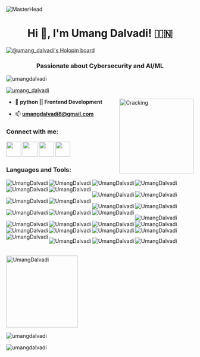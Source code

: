 ![MasterHead](https://camo.githubusercontent.com/d4902b57b5e2549993dfc819375943915f4a4bd1c2b3718f894547e1910c3e2e/68747470733a2f2f63686b736b696c6c732e636f6d2f77702d636f6e74656e742f75706c6f6164732f323032302f30342f62616e6e65722d62672e676966)

    
<h1 align="center">Hi 👋, I'm Umang Dalvadi! 🇮🇳</h1>

[![@umang_dalvadi's Holopin board](https://holopin.me/umang_dalvadi)](https://holopin.io/@umang_dalvadi)

<h3 align="center">Passionate about Cybersecurity and AI/ML</h3>



<p align="left"> <img src="https://komarev.com/ghpvc/?username=umangdalvadi&label=Profile%20views&color=0e75b6&style=flat" alt="umangdalvadi" /> </p>

<!-- <p align="left"> <a href="https://github.com/ryo-ma/github-profile-trophy"><img src="https://github-profile-trophy.vercel.app/?username=umangdalvadi" alt="umangdalvadi" /></a> </p>
 -->
<p align="left"> <a href="https://twitter.com/umang_dalvadi" target="blank"><img src="https://img.shields.io/twitter/follow/umang_dalvadi?logo=twitter&style=for-the-badge" alt="umang_dalvadi" /></a> </p>

 <img align="right" alt="Cracking" width="200" src="https://seclab.ge/uploads/images/2021/09/img_614b180b558ee2-09912920-36304010.gif">


- 🌱 **python || Frontend Development**

- 📫 **umangdalvadi8@gmail.com**



<h3 align="left">Connect with me:</h3>
<p align="left">
    <a href="https://twitter.com/umang_dalvadi"><img src="https://i.ibb.co/kmgQVyW/twitter.png" width="40px" height="40px"></a> 
    <a href="https://github.com/UmangDalvadi"><img src="https://cdn.iconscout.com/icon/free/png-256/github-108-438008.png" width="40px" height="40px"></a>
<!--     <a href="https://www.facebook.com/miten.gajjar.9"><img src="https://i.ibb.co/zmYNW4p/facebook.png" width="32px" height="32px"></a>  -->
    <a href="https://www.linkedin.com/in/umang-dalvadi-15425b205/"><img src="https://i.ibb.co/Kx2GSrT/linkedin.png" width="40px" height="40px"></a>
        <a href="https://www.linkedin.com/in/umang-dalvadi-15425b205/"><img src="https://i.ibb.co/Kx2GSrT/website.png" width="40px" height="40px"></a>

</p>
<!-- <p align="left">
<a href="https://twitter.com/umang_dalvadi" target="blank"><img align="center" src="https://raw.githubusercontent.com/rahuldkjain/github-profile-readme-generator/master/src/images/icons/Social/twitter.svg" alt="umang_dalvadi" height="30" width="40" /></a>
<a href="https://www.linkedin.com/in/umang-dalvadi-15425b205/" target="blank"><img align="center" src="https://raw.githubusercontent.com/rahuldkjain/github-profile-readme-generator/master/src/images/icons/Social/linked-in-alt.svg" alt="umang dalvadi" height="30" width="40" /></a>
<a href="https://instagram.com/umang_dalvadi" target="blank"><img align="center" src="https://raw.githubusercontent.com/rahuldkjain/github-profile-readme-generator/master/src/images/icons/Social/instagram.svg" alt="umang_dalvadi" height="30" width="40" /></a>
<a href="https://www.hackerrank.com/umangdalvadi8?hr_r=1" target="blank"><img align="center" src="https://raw.githubusercontent.com/rahuldkjain/github-profile-readme-generator/master/src/images/icons/Social/hackerrank.svg" alt="@umangdalvadi8" height="30" width="40" /></a>
<a href="https://discord.gg/umang dalvadi#6505" target="blank"><img align="center" src="https://raw.githubusercontent.com/rahuldkjain/github-profile-readme-generator/master/src/images/icons/Social/discord.svg" alt="#6505" height="30" width="40" /></a>
</p> -->

<h3 align="left">Languages and Tools:</h3>
<p> <img align="left" src="https://img.shields.io/badge/c-%2300599C.svg?style=for-the-badge&logo=c&logoColor=white" alt="UmangDalvadi"/></p>
<p> <img align="left" src="https://img.shields.io/badge/c++-%2300599C.svg?style=for-the-badge&logo=c%2B%2B&logoColor=white" alt="UmangDalvadi"/></p>
<p> <img align="left" src="https://img.shields.io/badge/css3-%231572B6.svg?style=for-the-badge&logo=css3&logoColor=white" alt="UmangDalvadi"/></p>
<p> <img align="left" src="https://img.shields.io/badge/html5-%23E34F26.svg?style=for-the-badge&logo=html5&logoColor=white" alt="UmangDalvadi"/></p>
<p> <img align="left" src="https://img.shields.io/badge/markdown-%23000000.svg?style=for-the-badge&logo=markdown&logoColor=white" alt="UmangDalvadi"/></p>
<p> <img align="left" src="https://img.shields.io/badge/python-3670A0?style=for-the-badge&logo=python&logoColor=ffdd54" alt="UmangDalvadi"/><br></p>

<p> <img align="left" src="https://img.shields.io/badge/Windows%20Terminal-%234D4D4D.svg?style=for-the-badge&logo=windows-terminal&logoColor=white" alt="UmangDalvadi"/></p>
<p> <img align="left" src="https://img.shields.io/badge/MongoDB-%234ea94b.svg?style=for-the-badge&logo=mongodb&logoColor=white" alt="UmangDalvadi"/></p>
<p> <img align="left" src="https://img.shields.io/badge/mysql-%2300f.svg?style=for-the-badge&logo=mysql&logoColor=white" alt="UmangDalvadi"/></p>
<p> <img align="left" src="https://img.shields.io/badge/adobe%20photoshop-%2331A8FF.svg?style=for-the-badge&logo=adobe%20photoshop&logoColor=white" alt="UmangDalvadi"/><br></p>

<p> <img align="left" src="https://img.shields.io/badge/blender-%23F5792A.svg?style=for-the-badge&logo=blender&logoColor=white" alt="UmangDalvadi"/></p>
<p> <img align="left" src="https://img.shields.io/badge/Canva-%2300C4CC.svg?style=for-the-badge&logo=Canva&logoColor=white" alt="UmangDalvadi"/></p>
<p> <img align="left" src="https://img.shields.io/badge/-Hackerrank-2EC866?style=for-the-badge&logo=HackerRank&logoColor=white" alt="UmangDalvadi"/></p>
<p> <img align="left" src="https://img.shields.io/badge/Reddit-%23FF4500.svg?style=for-the-badge&logo=Reddit&logoColor=white" alt="UmangDalvadi"/></p>
<p> <img align="left" src="https://img.shields.io/badge/.NET-5C2D91?style=for-the-badge&logo=.net&logoColor=white" alt="UmangDalvadi"/><br></p>

<p> <img align="left" src="https://img.shields.io/badge/bootstrap-%23563D7C.svg?style=for-the-badge&logo=bootstrap&logoColor=white" alt="UmangDalvadi"/></p>
<p> <img align="left" src="https://img.shields.io/badge/Oracle-F80000?style=for-the-badge&logo=oracle&logoColor=white" alt="UmangDalvadi"/></p>
<p> <img align="left" src="https://img.shields.io/badge/Android%20Studio-3DDC84.svg?style=for-the-badge&logo=android-studio&logoColor=white" alt="UmangDalvadi"/></p>
<p> <img align="left" src="https://img.shields.io/badge/jupyter-%23FA0F00.svg?style=for-the-badge&logo=jupyter&logoColor=white" alt="UmangDalvadi"/></p>
<p> <img align="left" src="https://img.shields.io/badge/pycharm-143?style=for-the-badge&logo=pycharm&logoColor=black&color=black&labelColor=green" alt="UmangDalvadi"/><br></p>

<p> <img align="left" src="https://img.shields.io/badge/Replit-DD1200?style=for-the-badge&logo=Replit&logoColor=white" alt="UmangDalvadi"/></p>
<p> <img align="left" src="https://img.shields.io/badge/Visual%20Studio%20Code-0078d7.svg?style=for-the-badge&logo=visual-studio-code&logoColor=white" alt="UmangDalvadi"/></p>
<p> <img align="left" src="https://img.shields.io/badge/Android-3DDC84?style=for-the-badge&logo=android&logoColor=white" alt="UmangDalvadi"/></p>
<p> <img align="left" src="https://img.shields.io/badge/iOS-000000?style=for-the-badge&logo=ios&logoColor=white" alt="UmangDalvadi"/></p>
<p> <img align="left" src="https://img.shields.io/badge/Kali-268BEE?style=for-the-badge&logo=kalilinux&logoColor=white" alt="UmangDalvadi"/><br></p>

<p> <img align="left" src="https://img.shields.io/badge/Linux-FCC624?style=for-the-badge&logo=linux&logoColor=black" alt="UmangDalvadi"/></p>
<p> <img align="left" src="https://img.shields.io/badge/Ubuntu-E95420?style=for-the-badge&logo=ubuntu&logoColor=white" alt="UmangDalvadi"/></p>
<p> <img align="left" src="https://img.shields.io/badge/Windows-0078D6?style=for-the-badge&logo=windows&logoColor=white" alt="UmangDalvadi"/><br></p>
<!-- <p align="left">
<h4 align="left">Programming Languages:</h4>
<a href="https://www.cprogramming.com/" target="_blank" rel="noreferrer"> <img src="https://raw.githubusercontent.com/devicons/devicon/master/icons/c/c-original.svg" alt="c" width="40" height="40"/> </a>
<a href="https://www.python.org" target="_blank" rel="noreferrer"> <img src="https://raw.githubusercontent.com/devicons/devicon/master/icons/python/python-original.svg" alt="python" width="40" height="40"/> </a> 
<h4 align="left">Frontend Development:</h4>
<a href="https://www.w3.org/html/" target="_blank" rel="noreferrer"> <img src="https://raw.githubusercontent.com/devicons/devicon/master/icons/html5/html5-original-wordmark.svg" alt="html5" width="40" height="40"/> </a>
<a href="https://www.w3schools.com/css/" target="_blank" rel="noreferrer"> <img src="https://raw.githubusercontent.com/devicons/devicon/master/icons/css3/css3-original-wordmark.svg" alt="css3" width="40" height="40"/> </a> -->
<!-- <h4 align="left">Database:</h4>
<a href="https://www.mysql.com/" target="_blank" rel="noreferrer"> <img src="https://raw.githubusercontent.com/devicons/devicon/master/icons/mysql/mysql-original-wordmark.svg  " alt="mysql" width="40" height="40"/> </a>   
   <a href="https://www.oracle.com/" target="_blank" rel="noreferrer">   <img src="https://raw.githubusercontent.com/devicons/devicon/master/icons/oracle/oracle-original.svg" alt="oracle" width="40" height="40"/> </a> -->
<!-- <h4 align="left">Framework:</h4>
<a href="https://dotnet.microsoft.com/" target="_blank" rel="noreferrer"> <img src="https://raw.githubusercontent.com/devicons/devicon/master/icons/dot-net/dot-net-original-wordmark.svg" alt="dotnet" width="40" height="40"/> </a> -->
<!-- <h4 align="left">Software:</h4>
<a href="https://www.photoshop.com/en" target="_blank" rel="noreferrer"> <img src="https://raw.githubusercontent.com/devicons/devicon/master/icons/photoshop/photoshop-line.svg" alt="photoshop" width="40" height="40"/> </a>
<h4 align="left">Other:</h4>
<a href="https://www.arduino.cc/" target="_blank" rel="noreferrer"> <img src="https://cdn.worldvectorlogo.com/logos/arduino-1.svg" alt="arduino" width="40" height="40"/> </a>
<a href="https://git-scm.com/" target="_blank" rel="noreferrer"> <img src="https://www.vectorlogo.zone/logos/git-scm/git-scm-icon.svg" alt="git" width="40" height="40"/> </a>  -->
<!-- <a href="https://www.linux.org/" target="_blank" rel="noreferrer"> <img src="https://raw.githubusercontent.com/devicons/devicon/master/icons/linux/linux-original.svg" alt="linux" width="40" height="40"/> </a> </p>  -->



<p><br> <img align="center" src="https://github-readme-stats.vercel.app/api/top-langs?username=UmangDalvadi&langs_count=10&show_icons=true&locale=en&layout=compact" alt="UmangDalvadi" height="192px"/></p>
<!--<p>&nbsp;<img align="center" src="https://github-readme-stats.vercel.app/api?username=umangdalvadi&show_icons=true&locale=en" alt="umangdalvadi" /></p>
-->
<p><img align="center" src="https://github-readme-stats.vercel.app/api?username=UmangDalvadi&show_icons=true&theme=radical" alt="umangdalvadi" /></p>


<!-- [![Top Langs](https://github-readme-stats.vercel.app/api/top-langs/?username=UmangDalvadi&layout=compact)](https://github.com/UmangDalvadi/github-readme-stats) -->
<p><img align="center" src="https://github-readme-streak-stats.herokuapp.com/?user=umangdalvadi&" alt="umangdalvadi" /></p>


